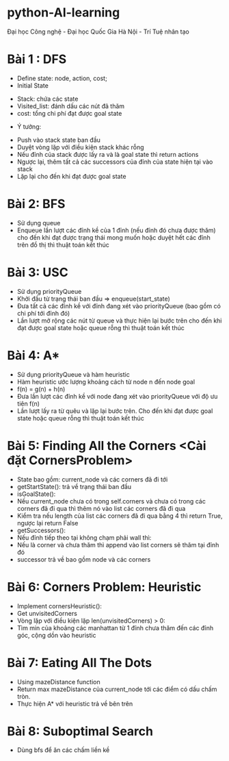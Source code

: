 # python-AI-learning
Đại học Công nghệ - Đại học Quốc Gia Hà Nội - Trí Tuệ nhân tạo
# Bài 1 : DFS
* Define state: node, action, cost;
* Initial State
+ Stack: chứa các state
+ Visited_list: đánh dấu các nút đã thăm
+ cost: tổng chi phí đạt được goal state
* Ý tưởng:
- Push vào stack state ban đầu
- Duyệt vòng lặp với điều kiện stack khác rỗng
- Nếu đỉnh của stack được lấy ra và là goal state thì return actions
- Ngược lại, thêm tất cả các successors của đỉnh của state hiện tại vào stack
- Lặp lại cho đến khi đạt được goal state
# Bài 2: BFS
+ Sử dụng queue
+ Enqueue lần lượt các đỉnh kề của 1 đỉnh (nếu đỉnh đó chưa được thăm) cho đến khi đạt được trạng thái mong muốn hoặc duyệt hết các đỉnh trên đồ thị thì thuật toán kết thúc
# Bài 3: USC
+ Sử dụng priorityQueue
+ Khởi đầu từ trạng thái ban đầu => enqueue(start_state)
+ Đưa tất cả các đỉnh kề với đỉnh đang xét vào priorityQueue (bao gồm có chi phí tới đỉnh đó)
+ Lần lượt mở rộng các nút từ queue và thực hiện lại bước trên cho đến khi đạt được goal state hoặc queue rỗng thì thuật toán kết thúc
# Bài 4: A*
+ Sử dụng priorityQueue và hàm heuristic
+ Hàm heuristic ước lượng khoảng cách từ node n đến node goal
+ f(n) = g(n) + h(n)
+ Đưa lần lượt các đỉnh kề với node đang xét vào priorityQueue với độ ưu tiên f(n)
+ Lần lượt lấy ra từ quêu và lặp lại bước trên. Cho đến khi đạt được goal state hoặc queue rỗng thì thuật toán kết thúc
# Bài 5: Finding All the Corners <Cài đặt CornersProblem>
+ State bao gồm: current_node và các corners đã đi tới
+ getStartState(): trả về trạng thái ban đầu
+ isGoalState():
+ Nếu current_node chưa có trong self.corners và chưa có trong các corners đã đi qua thì thêm nó vào list các corners đã đi qua
+ Kiểm tra nếu length của list các corners đã đi qua bằng 4 thì return True, ngược lại return False
+ getSuccessors():
+ Nếu đỉnh tiếp theo tại không chạm phải wall thì:
+ Nếu là corner và chưa thăm thì append vào list corners sẽ thăm tại đỉnh đó
+ successor trả về bao gồm node và các corners
# Bài 6: Corners Problem: Heuristic
+ Implement cornersHeuristic():
+ Get unvisitedCorners
+ Vòng lặp với điều kiện lặp len(unvisitedCorners) > 0:
+ Tìm min của khoảng các manhattan từ 1 đỉnh chưa thăm đến các đỉnh góc, cộng dồn vào heuristic

# Bài 7: Eating All The Dots
+ Using mazeDistance function
+ Return max mazeDistance của current_node tới các điểm có dấu chấm tròn.
+ Thực hiện A* với heuristic trả về bên trên

# Bài 8: Suboptimal Search
+ Dùng bfs để ăn các chấm liền kề